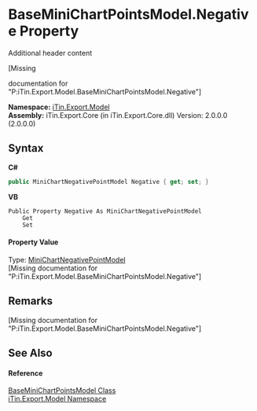 # BaseMiniChartPointsModel.Negative Property 
Additional header content 

\[Missing <summary> documentation for "P:iTin.Export.Model.BaseMiniChartPointsModel.Negative"\]

**Namespace:**&nbsp;<a href="N_iTin_Export_Model">iTin.Export.Model</a><br />**Assembly:**&nbsp;iTin.Export.Core (in iTin.Export.Core.dll) Version: 2.0.0.0 (2.0.0.0)

## Syntax

**C#**<br />
``` C#
public MiniChartNegativePointModel Negative { get; set; }
```

**VB**<br />
``` VB
Public Property Negative As MiniChartNegativePointModel
	Get
	Set
```


#### Property Value
Type: <a href="T_iTin_Export_Model_MiniChartNegativePointModel">MiniChartNegativePointModel</a><br />\[Missing <value> documentation for "P:iTin.Export.Model.BaseMiniChartPointsModel.Negative"\]

## Remarks
\[Missing <remarks> documentation for "P:iTin.Export.Model.BaseMiniChartPointsModel.Negative"\]

## See Also


#### Reference
<a href="T_iTin_Export_Model_BaseMiniChartPointsModel">BaseMiniChartPointsModel Class</a><br /><a href="N_iTin_Export_Model">iTin.Export.Model Namespace</a><br />